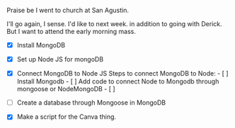 
Praise be I went to church at San Agustin. 

I'll go again, I sense. I'd like to next week. in addition to going with Derick. But I want to attend the early morning mass.



- [x] Install MongoDB
- [x] Set up Node JS for mongoDB
- [x] Connect MongoDB to Node JS
	Steps to connect MongoDB to Node:
		- [ ] Install Mongodb
		- [ ] Add code to connect Node to Mongodb through mongoose or NodeMongoDB
		- [ ] 
- [ ] Create a database through Mongoose in MongoDB

- [x] Make a script for the Canva thing.